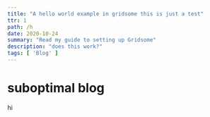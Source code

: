```yaml
---
title: "A hello world example in gridsome this is just a test"
ttr: 1
path: /h
date: 2020-10-24
summary: "Read my guide to setting up Gridsome"
description: "does this work?"
tags: [ 'Blog' ]
---
```


# suboptimal blog

hi
